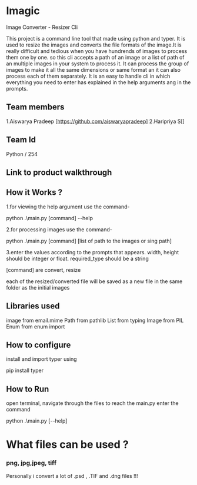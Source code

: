 # Imagic
Image Converter - Resizer Cli

This project is a command line tool that made using python and typer. It is used to resize the images and converts the file formats of the image.It is really difficult and tedious when you have hundrends of images to process them one by one. so this cli accepts a path of an image or a list of path of an multiple images in your system to process it. It can process the group of images to make it all the same dimensions or same format an it can also process each of them separately. It is an easy to handle cli in which everything you need to enter has explained in the help arguments ang in the prompts.


## Team members
1.Aiswarya Pradeep [https://github.com/aiswaryapradeep]
2.Haripriya S[]


## Team Id
Python / 254


## Link to product walkthrough

## How it Works ?
1.for viewing the help argument use the command-

python .\main.py [command] --help

2.for processing images use the command-

python .\main.py [command] [list of path to the images or sing path] 

3.enter the values according to the prompts that appears.
width, height should be integer or float.
required_type should be a string


[command] are convert, resize

each of the resized/converted file will be saved as a new file in the same folder as the initial images


## Libraries used

image from email.mime 
Path from pathlib 
List from typing
Image from PIL 
Enum from enum import 


## How to configure

install and import typer using

pip install typer


## How to Run

open terminal, navigate through the files to reach the main.py
enter the command

python .\main.py [--help]




# What files can be used ?
### png, jpg,jpeg, tiff
Personally i convert a lot of .psd , .TIF and .dng files !!! 
